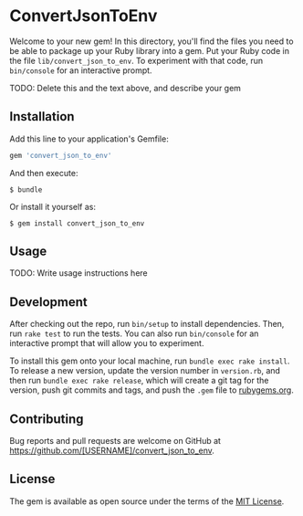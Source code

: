 # ConvertJsonToEnv

Welcome to your new gem! In this directory, you'll find the files you need to be able to package up your Ruby library into a gem. Put your Ruby code in the file `lib/convert_json_to_env`. To experiment with that code, run `bin/console` for an interactive prompt.

TODO: Delete this and the text above, and describe your gem

## Installation

Add this line to your application's Gemfile:

```ruby
gem 'convert_json_to_env'
```

And then execute:

    $ bundle

Or install it yourself as:

    $ gem install convert_json_to_env

## Usage

TODO: Write usage instructions here

## Development

After checking out the repo, run `bin/setup` to install dependencies. Then, run `rake test` to run the tests. You can also run `bin/console` for an interactive prompt that will allow you to experiment.

To install this gem onto your local machine, run `bundle exec rake install`. To release a new version, update the version number in `version.rb`, and then run `bundle exec rake release`, which will create a git tag for the version, push git commits and tags, and push the `.gem` file to [rubygems.org](https://rubygems.org).

## Contributing

Bug reports and pull requests are welcome on GitHub at https://github.com/[USERNAME]/convert_json_to_env.

## License

The gem is available as open source under the terms of the [MIT License](https://opensource.org/licenses/MIT).
